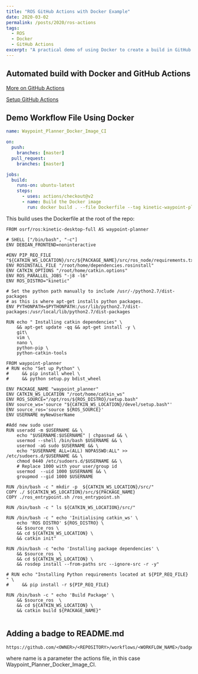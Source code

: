 ```yaml
---
title: "ROS GitHub Actions with Docker Example"
date: 2020-03-02
permalink: /posts/2020/ros-actions
tags:
  - ROS
  - Docker
  - GitHub Actions
excerpt: "A practical demo of using Docker to create a build in GitHub Actions"
---
```


## Automated build with Docker and GitHub Actions

[More on GitHub Actions](https://help.github.com/en/actions)

[Setup GitHub Actions](https://help.github.com/en/actions/configuring-and-managing-workflows/configuring-a-workflow#creating-a-workflow-file)

## Demo Workflow File Using Docker

```yaml
name: Waypoint_Planner_Docker_Image_CI

on:
  push:
    branches: [master]
  pull_request:
    branches: [master]

jobs:
  build:
    runs-on: ubuntu-latest
    steps:
      - uses: actions/checkout@v2
      - name: Build the Docker image
        run: docker build . --file Dockerfile --tag kinetic-waypoint-planner
```

This build uses the Dockerfile at the root of the repo:

```docker
FROM osrf/ros:kinetic-desktop-full AS waypoint-planner

# SHELL ["/bin/bash", "-c"]
ENV DEBIAN_FRONTEND=noninteractive

#ENV PIP_REQ_FILE "${CATKIN_WS_LOCATION}/src/${PACKAGE_NAME}/src/ros_node/requirements.txt"
ENV ROSINSTALL_FILE "/root/home/dependencies.rosinstall"
ENV CATKIN_OPTIONS "/root/home/catkin.options"
ENV ROS_PARALLEL_JOBS "-j8 -l6"
ENV ROS_DISTRO="kinetic"

# Set the python path manually to include /usr/-/python2.7/dist-packages
# as this is where apt-get installs python packages.
ENV PYTHONPATH=$PYTHONPATH:/usr/lib/python2.7/dist-packages:/usr/local/lib/python2.7/dist-packages

RUN echo " Installing catkin dependencies" \
    && apt-get update -qq && apt-get install -y \
    git\
    vim \
    nano \
    python-pip \
    python-catkin-tools

FROM waypoint-planner
# RUN echo "Set up Python" \
#     && pip install wheel \
#     && python setup.py bdist_wheel

ENV PACKAGE_NAME "waypoint_planner"
ENV CATKIN_WS_LOCATION "/root/home/catkin_ws"
ENV ROS_SOURCE="/opt/ros/${ROS_DISTRO}/setup.bash"
ENV source_ws='source "${CATKIN_WS_LOCATION}/devel/setup.bash"'
ENV source_ros='source ${ROS_SOURCE}'
ENV USERNAME myNewUserName

#Add new sudo user
RUN useradd -m $USERNAME && \
    echo "$USERNAME:$USERNAME" | chpasswd && \
    usermod --shell /bin/bash $USERNAME && \
    usermod -aG sudo $USERNAME && \
    echo "$USERNAME ALL=(ALL) NOPASSWD:ALL" >> /etc/sudoers.d/$USERNAME && \
    chmod 0440 /etc/sudoers.d/$USERNAME && \
    # Replace 1000 with your user/group id
    usermod  --uid 1000 $USERNAME && \
    groupmod --gid 1000 $USERNAME

RUN /bin/bash -c " mkdir -p  ${CATKIN_WS_LOCATION}/src/"
COPY ./ ${CATKIN_WS_LOCATION}/src/${PACKAGE_NAME}
COPY ./ros_entrypoint.sh /ros_entrypoint.sh

RUN /bin/bash -c " ls ${CATKIN_WS_LOCATION}/src/"

RUN /bin/bash -c " echo 'Initialising catkin_ws' \
    echo 'ROS DISTRO' ${ROS_DISTRO} \
    && $source_ros \
    && cd ${CATKIN_WS_LOCATION} \
    && catkin init"

RUN /bin/bash -c "echo 'Installing package dependencies' \
    && $source_ros  \
    && cd ${CATKIN_WS_LOCATION} \
    && rosdep install --from-paths src --ignore-src -r -y"

# RUN echo "Installing Python requirements located at ${PIP_REQ_FILE} " \
#     && pip install -r ${PIP_REQ_FILE}

RUN /bin/bash -c " echo 'Build Package' \
    && $source_ros  \
    && cd ${CATKIN_WS_LOCATION} \
    && catkin build ${PACKAGE_NAME}"


```

## Adding a badge to README.md

```
https://github.com/<OWNER>/<REPOSITORY>/workflows/<WORKFLOW_NAME>/badge.svg
```

where name is a parameter the actions file, in this case Waypoint_Planner_Docker_Image_CI.
